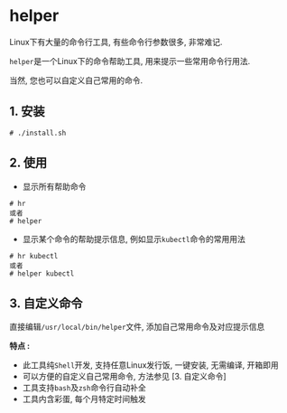 # helper

Linux下有大量的命令行工具, 有些命令行参数很多, 非常难记.

`helper`是一个Linux下的命令帮助工具, 用来提示一些常用命令行用法.

当然, 您也可以自定义自己常用的命令.

## 1. 安装

```
# ./install.sh
```

## 2. 使用

- 显示所有帮助命令
```
# hr
或者
# helper
```

- 显示某个命令的帮助提示信息, 例如显示`kubectl`命令的常用用法
```
# hr kubectl
或者
# helper kubectl
```

## 3. 自定义命令

直接编辑`/usr/local/bin/helper`文件, 添加自己常用命令及对应提示信息



**特点 :**
- 此工具纯`Shell`开发, 支持任意Linux发行饭, 一键安装, 无需编译, 开箱即用
- 可以方便的自定义自己常用命令, 方法参见 [3. 自定义命令]
- 工具支持`bash`及`zsh`命令行自动补全
- 工具内含彩蛋, 每个月特定时间触发
